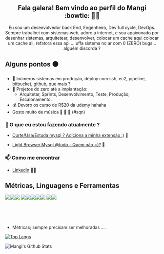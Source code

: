 <h2 align="center">Fala galera! Bem vindo ao perfil do Mangi :bowtie: 👋🤓</h2>
<p align="center">
Eu sou um desenvolvedor back End, Engenheiro, Dev full cycle, DevOps. Sempre trabalhei com sistemas web,
adoro a internet, e sou apaixonado por desenhar sistemas, arquitetear, desenvolver, colocar um cache aqui 
colocar um cache ali, refatora essa api ... uffa sistema no ar com 0 (ZERO) bugs... alguém discorda ?
</p>

## Alguns pontos :black_circle:

- :rocket: Inúmeros sistemas em produção, deploy com ssh, ec2, pipeline, bitbucket, github, que mais ?
- :running: Projetos do zero até a implantação:
    - Arquitetar, Sprints, Desenvolvimento, Teste, Produção, Escalonamento.
- :moneybag: Devoro os curso de R$20 da udemy hahaha
- Gosto muito de música :guitar: :musical_keyboard: :saxophone: (#sqn)


### 💼 O que eu estou fazendo atualmente ?
- [Curte/Usa/Estuda mysql ? Adiciona  a minha extensão :)](https://chrome.google.com/webstore/detail/sql-format/pdenfccaafflklfjiofedacmilbfpepb) 💼 

- [Light Browser Mysql @todo - Quem não =)?]()  🚀

### 📫 Como me encontrar
- [LinkedIn](https://www.linkedin.com/in/mangierre-barros-martins-a79b3ba2/) 👨💼


## Métricas, Linguagens e Ferramentas

<img src="https://img.shields.io/badge/php-777BB4.svg?&style=for-the-badge&logo=php&logoColor=white"/><img src="https://img.shields.io/badge/html5%20-E34F26.svg?&style=for-the-badge&logo=html5&logoColor=white"/><img src="https://img.shields.io/badge/css3%20-1572B6.svg?&style=for-the-badge&logo=css3&logoColor=white"/>
<img src="https://img.shields.io/badge/javascript%20-F7DF1E.svg?&style=for-the-badge&logo=javascript&logoColor=grey"/><img src="https://img.shields.io/badge/node.js%20-339933.svg?&style=for-the-badge&logo=node.js&logoColor=white"/><img src="https://img.shields.io/badge/mysql-4479A1.svg?&style=for-the-badge&logo=mysql&logoColor=white"/><img src="https://img.shields.io/badge/redis-DC382D.svg?&style=for-the-badge&logo=redis&logoColor=white"/><img src="https://img.shields.io/badge/mongodb%20-47A248.svg?&style=for-the-badge&logo=mongodb&logoColor=white"/> 
<img src="https://img.shields.io/badge/-JetBrains-000000?style=for-the-badge&logo=JetBrains&logoColor=white"/><img src="https://img.shields.io/badge/git-F05032.svg?&style=for-the-badge&logo=git&logoColor=white"/>


<br>
<br>
<br>

- Métricas; sempre precisam ser melhoradas ....

[![Top Langs](https://github-readme-stats.vercel.app/api/top-langs/?username=omangi&langs_count=8&theme=dracula)](https://github.com/omangi)

![Mangi's Github Stats](https://github-readme-stats.vercel.app/api?username=omangi&show_icons=true&theme=dracula)
